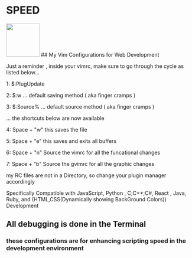 # SPEED 
<img src='https://github.com/hug0sh0t/VIM-Configurations/blob/main/vim.png' style='width:90px;height:90px'/> 
## My Vim Configurations for Web Development


Just a reminder , inside your vimrc, make sure to go through the cycle as listed below... 


1: $:PlugUpdate


2: $:w ... default saving method  ( aka finger cramps ) 


3: $:Source%  ... default source method ( aka finger cramps )




... the shortcuts below are now available  


4: Space + "w" this saves the file


5: Space + "e" this saves and exits all buffers 


6: Space + "n" Source the vimrc for all the funcational changes


7: Space + "b" Source the gvimrc for all the graphic changes 




my RC files are not in a Directory, so change your plugin manager accordingly 

Specifically Compatible with JavaScript, Python ,
C;C++;C#, React , Java, Ruby,
and (HTML,CSS(Dynamically showing BackGround Colors))  Development

## All debugging is done in the Terminal
### these configurations are for enhancing scripting speed in the development environment
 
